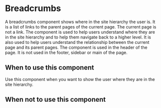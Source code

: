 # Breadcrumbs

A breadcrumbs component shows where in the site hierarchy the user is. It is a list of links to the parent pages of the current page. The current page is not a link. The component is used to help users understand where they are in the site hierarchy and to help them navigate back to a higher level. It is also used to help users understand the relationship between the current page and its parent pages. The component is used in the header of the page. It is not used in the footer, sidebar or  main of the page. 

## When to use this component

Use this component when you want to show the user where they are in the site hierarchy. 

## When not to use this component

 

